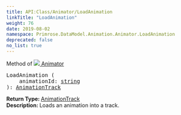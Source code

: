 ```yaml
---
title: API:Class/Animator/LoadAnimation
linkTitle: "LoadAnimation"
weight: 76
date: 2019-08-02
namespace: Primrose.DataModel.Animation.Animator.LoadAnimation
deprecated: false
no_list: true
---
```

Method of <a href="/docs/api-reference/Class/Animator"><img src="/icons/silk/film.png"/>&nbsp;Animator</a>
<pre class="method-declaration">
LoadAnimation (
    animationId: <a class="type" href="/docs/api-reference/System/string">string</a>
): <a class="type" href="/docs/api-reference/Class/AnimationTrack">AnimationTrack</a></pre>
<b>Return Type: </b>
<a class="type" href="/docs/api-reference/Class/AnimationTrack">AnimationTrack</a>
<br/>
<b>Description: </b>
Loads an animation into a track.

